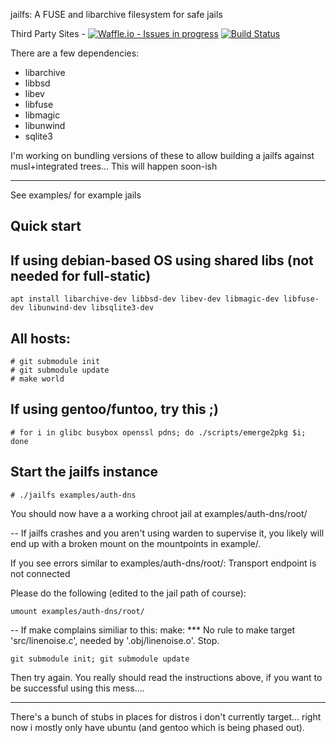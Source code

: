 jailfs:	A FUSE and libarchive filesystem for safe jails

Third Party Sites - 
[![Waffle.io - Issues in progress](https://badge.waffle.io/bigfluffycloud/jailfs.png?label=in%20progress&title=In%20Progress)](http://waffle.io/bigfluffycloud/jailfs)
[![Build Status](https://travis-ci.org/bigfluffycloud/jailfs.svg?branch=master)](https://travis-ci.org/bigfluffycloud/jailfs)

There are a few dependencies:
* libarchive
* libbsd
* libev 
* libfuse 
* libmagic 
* libunwind
* sqlite3

I'm working on bundling versions of these to allow building
a jailfs against musl+integrated trees... This will happen soon-ish

------------------

See examples/ for example jails

Quick start
-----------

## If using debian-based OS using shared libs (not needed for full-static)
```
apt install libarchive-dev libbsd-dev libev-dev libmagic-dev libfuse-dev libunwind-dev libsqlite3-dev
```
## All hosts:
```
# git submodule init
# git submodule update
# make world
```
## If using gentoo/funtoo, try this ;)
```
# for i in glibc busybox openssl pdns; do ./scripts/emerge2pkg $i; done
```
## Start the jailfs instance
```
# ./jailfs examples/auth-dns
```

You should now have a a working chroot jail at
examples/auth-dns/root/


--
If jailfs crashes and you aren't using warden to supervise it, you likely
will end up with a broken mount on the mountpoints in example/.


If you see errors similar to examples/auth-dns/root/: Transport endpoint is not connected

Please do the following (edited to the jail path of course):
```
umount examples/auth-dns/root/
```


--
If make complains similiar to this: make: *** No rule to make target 'src/linenoise.c', needed by '.obj/linenoise.o'.  Stop.

```
git submodule init; git submodule update
```

Then try again. You really should read the instructions above, if you want
to be successful using this mess....



--------
There's a bunch of stubs in places for distros i don't currently target...
right now i mostly only have ubuntu (and gentoo which is being phased out).
